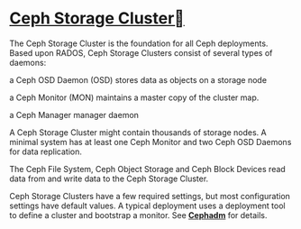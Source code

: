 # **[Ceph Storage Cluster](https://docs.ceph.com/en/reef/rados/)**

The Ceph Storage Cluster is the foundation for all Ceph deployments. Based upon RADOS, Ceph Storage Clusters consist of several types of daemons:

a Ceph OSD Daemon (OSD) stores data as objects on a storage node

a Ceph Monitor (MON) maintains a master copy of the cluster map.

a Ceph Manager manager daemon

A Ceph Storage Cluster might contain thousands of storage nodes. A minimal system has at least one Ceph Monitor and two Ceph OSD Daemons for data replication.

The Ceph File System, Ceph Object Storage and Ceph Block Devices read data from and write data to the Ceph Storage Cluster.

Ceph Storage Clusters have a few required settings, but most configuration settings have default values. A typical deployment uses a deployment tool to define a cluster and bootstrap a monitor. See **[Cephadm](https://docs.ceph.com/en/reef/cephadm/#cephadm)** for details.
